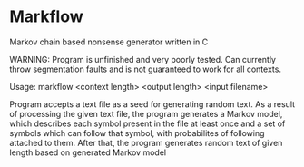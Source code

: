 # Markflow
Markov chain based nonsense generator written in C

WARNING: Program is unfinished and very poorly tested. Can currently throw segmentation faults and is not guaranteed to work for all contexts.

Usage: markflow \<context length\> \<output length\> \<input filename\>

Program accepts a text file as a seed for generating random text. As a result of processing the given text file, the program generates a Markov model, which describes each symbol present in the file at least once and a set of symbols which can follow that symbol, with probabilites of following attached to them. After that, the program generates random text of given length based on generated Markov model
